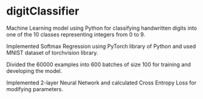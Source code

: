 # digitClassifier

Machine Learning model using Python for classifying handwritten digits into one of the 10 classes representing integers from 0 to 9.

Implemented Softmax Regression using PyTorch library of Python and used MNIST dataset of torchvision library.

Divided the 60000 examples into 600 batches of size 100 for training and developing the model.

Implemented 2-layer Neural Network and calculated Cross Entropy Loss for modifying parameters.
